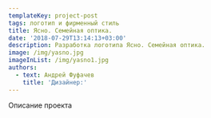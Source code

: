 ```yaml
---
templateKey: project-post
tags: логотип и фирменный стиль
title: Ясно. Семейная оптика.
date: '2018-07-29T13:14:13+03:00'
description: Разработка логотипа Ясно. Семейная оптика.
image: /img/yasno.jpg
imageInList: /img/yasno1.jpg
authors:
  - text: Андрей Фуфачев
    title: 'Дизайнер:'
---
```

Описание проекта
